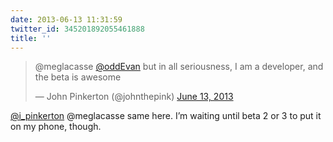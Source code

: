```yaml
---
date: 2013-06-13 11:31:59
twitter_id: 345201892055461888
title: ''
---
```


<blockquote class="twitter-tweet"><p lang="en" dir="ltr">@meglacasse <a href="https://twitter.com/oddEvan?ref_src=twsrc%5Etfw">@oddEvan</a> but in all seriousness, I am a developer, and the beta is awesome</p>&mdash; John Pinkerton (@johnthepink) <a href="https://twitter.com/johnthepink/status/345201629995343875?ref_src=twsrc%5Etfw">June 13, 2013</a></blockquote>
<script async src="https://platform.twitter.com/widgets.js" charset="utf-8"></script>

[@i_pinkerton](https://twitter.com/i_pinkerton) @meglacasse same here. I’m waiting until beta 2 or 3 to put it on my phone, though.
